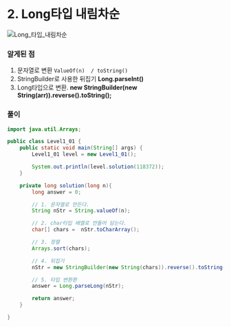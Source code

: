 # 2. Long타입  내림차순

![Long_타입_내림차순](https://user-images.githubusercontent.com/33523029/122646258-32d44a00-d159-11eb-9dbf-90809fa46d1c.PNG)


### 알게된 점

1. 문자열로 변환  `ValueOf(n)  / toString()` 
2. StringBuilder로 사용한 뒤집기  **Long.parseInt()**
3. Long타입으로 변환.  **new StringBuilder(new String(arr)).reverse().toString();**

### 풀이

```java
import java.util.Arrays;

public class Level1_01 {
    public static void main(String[] args) {
        Level1_01 level = new Level1_01();

        System.out.println(level.solution(118372));
    }

    private long solution(long n){
        long answer = 0;

        // 1. 문자열로 만든다.
        String nStr = String.valueOf(n);

        // 2. char타입 배열로 만들어 담는다.
        char[] chars =  nStr.toCharArray();

        // 3. 정렬
        Arrays.sort(chars);

        // 4. 뒤집기
        nStr = new StringBuilder(new String(chars)).reverse().toString();

        // 5. 타입 변환환
        answer = Long.parseLong(nStr);

        return answer;
    }

}
```
